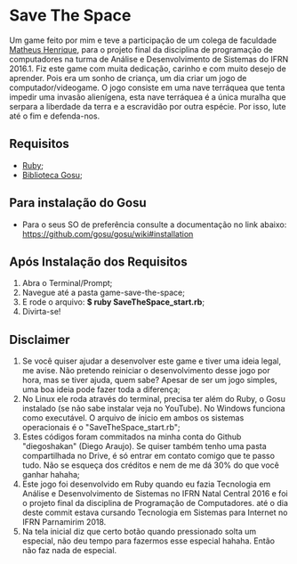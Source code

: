 # Save The Space
Um game feito por mim e teve a participação de um colega de faculdade [Matheus Henrique](https://github.com/matheushenrique27), para o projeto final da disciplina de programação de computadores na turma de Análise e Desenvolvimento de Sistemas do IFRN 2016.1.
Fiz este game com muita dedicação, carinho e com muito desejo de aprender. Pois era um sonho de criança, um dia criar um jogo de computador/videogame.
O jogo consiste em uma nave terráquea que tenta impedir uma invasão alienígena, esta nave terráquea é a única muralha que serpara a liberdade da terra e a escravidão por outra espécie. Por isso, lute até o fim e defenda-nos.

## Requisitos
- [Ruby](https://www.ruby-lang.org/pt/);
- [Biblioteca Gosu](https://www.libgosu.org/);

## Para instalação do Gosu
- Para o seus SO de preferência consulte a documentação no link abaixo:
https://github.com/gosu/gosu/wiki#installation

## Após Instalação dos Requisitos
1. Abra o Terminal/Prompt;
1. Navegue até a pasta game-save-the-space;
1. E rode o arquivo: **$ ruby SaveTheSpace_start.rb**;
1. Divirta-se!

## Disclaimer
1. Se você quiser ajudar a desenvolver este game e tiver uma ideia legal, me avise. Não pretendo reiniciar o desenvolvimento desse jogo por hora, mas se tiver ajuda, quem sabe? Apesar de ser um jogo simples, uma boa ideia pode fazer toda a diferença;
1. No Linux ele roda através do terminal, precisa ter além do Ruby, o Gosu instalado (se não sabe instalar veja no YouTube). No Windows funciona como executável. O arquivo de ínicio em ambos os sistemas operacionais é o "SaveTheSpace_start.rb";
1. Estes códigos foram commitados na minha conta do Github "diegoshakan" (Diego Araujo). Se quiser também tenho uma pasta compartilhada no Drive, é só entrar em contato comigo que te passo tudo. Não se esqueça dos créditos e nem de me dá 30% do que você ganhar hahaha;
1. Este jogo foi desenvolvido em Ruby quando eu fazia Tecnologia em Análise e Desenvolvimento de Sistemas no IFRN Natal Central 2016 e foi o projeto final da disciplina de Programação de Computadores. até o dia deste commit estava cursando Tecnologia em Sistemas para Internet no IFRN Parnamirim 2018.
1. Na tela inicial diz que certo botão quando pressionado solta um especial, não deu tempo para fazermos esse especial hahaha. Então não faz nada de especial.
